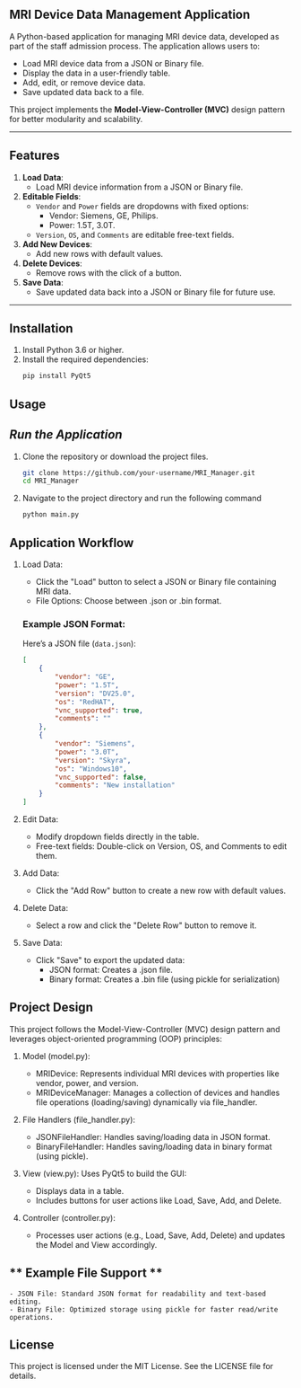 ## **MRI Device Data Management Application**

A Python-based application for managing MRI device data, developed as part of the staff admission process. The application allows users to:
- Load MRI device data from a JSON or Binary file.
- Display the data in a user-friendly table.
- Add, edit, or remove device data.
- Save updated data back to a file.

This project implements the **Model-View-Controller (MVC)** design pattern for better modularity and scalability.

---

## **Features**

1. **Load Data**: 
   - Load MRI device information from a JSON or Binary file.
2. **Editable Fields**: 
   - `Vendor` and `Power` fields are dropdowns with fixed options:
     - Vendor: Siemens, GE, Philips.
     - Power: 1.5T, 3.0T.
   - `Version`, `OS`, and `Comments` are editable free-text fields.
3. **Add New Devices**:
   - Add new rows with default values.
4. **Delete Devices**:
   - Remove rows with the click of a button.
5. **Save Data**:
   - Save updated data back into a JSON or Binary file for future use.

---

## **Installation**

1. Install Python 3.6 or higher.
2. Install the required dependencies:
   ```bash
   pip install PyQt5

## **Usage**

## *Run the Application*
1. Clone the repository or download the project files.
   ```bash
   git clone https://github.com/your-username/MRI_Manager.git
   cd MRI_Manager
2. Navigate to the project directory and run the following command
   ```bash
   python main.py

## **Application Workflow**
1. Load Data:

   - Click the "Load" button to select a JSON or Binary file containing MRI data.
   - File Options: Choose between .json or .bin format.
   ### Example JSON Format:
   Here’s a JSON file (`data.json`):
   
   ```json
   [
       {
           "vendor": "GE",
           "power": "1.5T",
           "version": "DV25.0",
           "os": "RedHAT",
           "vnc_supported": true,
           "comments": ""
       },
       {
           "vendor": "Siemens",
           "power": "3.0T",
           "version": "Skyra",
           "os": "Windows10",
           "vnc_supported": false,
           "comments": "New installation"
       }
   ]
   ```

2. Edit Data:
   - Modify dropdown fields directly in the table.
   - Free-text fields: Double-click on Version, OS, and Comments to edit them.
3. Add Data:
   - Click the "Add Row" button to create a new row with default values.
4. Delete Data:
   - Select a row and click the "Delete Row" button to remove it.
5. Save Data:
   - Click "Save" to export the updated data:
      - JSON format: Creates a .json file.
      - Binary format: Creates a .bin file (using pickle for serialization)

## **Project Design**
This project follows the Model-View-Controller (MVC) design pattern and leverages object-oriented programming (OOP) principles:

1. Model (model.py):
      - MRIDevice: Represents individual MRI devices with properties like vendor, power, and version.
      - MRIDeviceManager: Manages a collection of devices and handles file operations (loading/saving) dynamically via 
        file_handler.

2. File Handlers (file_handler.py):
      - JSONFileHandler: Handles saving/loading data in JSON format.
      - BinaryFileHandler: Handles saving/loading data in binary format (using pickle).

3. View (view.py):
    Uses PyQt5 to build the GUI:
      - Displays data in a table.
      - Includes buttons for user actions like Load, Save, Add, and Delete.
        
4. Controller (controller.py):
    - Processes user actions (e.g., Load, Save, Add, Delete) and updates the Model and View accordingly.

## ** Example File Support **

    - JSON File: Standard JSON format for readability and text-based editing.
    - Binary File: Optimized storage using pickle for faster read/write operations.

## **License**

This project is licensed under the MIT License. See the LICENSE file for details.

